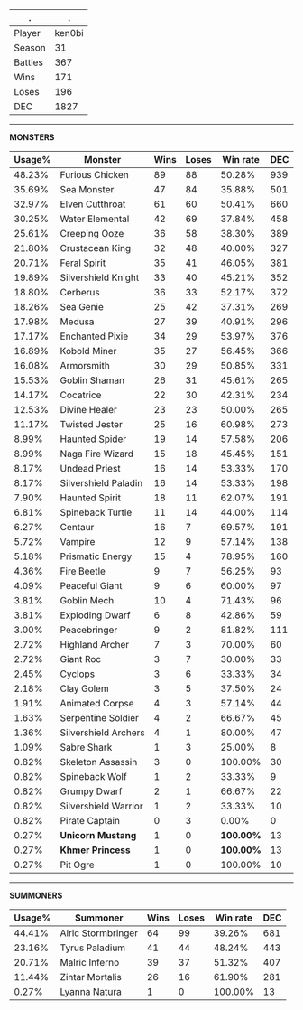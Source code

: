 .|.
|-|-
Player|ken0bi
Season|31
Battles|367
Wins|171
Loses|196
DEC|1827

---
**MONSTERS**

Usage%|Monster|Wins|Loses|Win rate|DEC|
-|-|-|-|-|-|
48.23%|Furious Chicken|89|88|50.28%|939|
35.69%|Sea Monster|47|84|35.88%|501|
32.97%|Elven Cutthroat|61|60|50.41%|660|
30.25%|Water Elemental|42|69|37.84%|458|
25.61%|Creeping Ooze|36|58|38.30%|389|
21.80%|Crustacean King|32|48|40.00%|327|
20.71%|Feral Spirit|35|41|46.05%|381|
19.89%|Silvershield Knight|33|40|45.21%|352|
18.80%|Cerberus|36|33|52.17%|372|
18.26%|Sea Genie|25|42|37.31%|269|
17.98%|Medusa|27|39|40.91%|296|
17.17%|Enchanted Pixie|34|29|53.97%|376|
16.89%|Kobold Miner|35|27|56.45%|366|
16.08%|Armorsmith|30|29|50.85%|331|
15.53%|Goblin Shaman|26|31|45.61%|265|
14.17%|Cocatrice|22|30|42.31%|234|
12.53%|Divine Healer|23|23|50.00%|265|
11.17%|Twisted Jester|25|16|60.98%|273|
8.99%|Haunted Spider|19|14|57.58%|206|
8.99%|Naga Fire Wizard|15|18|45.45%|151|
8.17%|Undead Priest|16|14|53.33%|170|
8.17%|Silvershield Paladin|16|14|53.33%|198|
7.90%|Haunted Spirit|18|11|62.07%|191|
6.81%|Spineback Turtle|11|14|44.00%|114|
6.27%|Centaur|16|7|69.57%|191|
5.72%|Vampire|12|9|57.14%|138|
5.18%|Prismatic Energy|15|4|78.95%|160|
4.36%|Fire Beetle|9|7|56.25%|93|
4.09%|Peaceful Giant|9|6|60.00%|97|
3.81%|Goblin Mech|10|4|71.43%|96|
3.81%|Exploding Dwarf|6|8|42.86%|59|
3.00%|Peacebringer|9|2|81.82%|111|
2.72%|Highland Archer|7|3|70.00%|60|
2.72%|Giant Roc|3|7|30.00%|33|
2.45%|Cyclops|3|6|33.33%|34|
2.18%|Clay Golem|3|5|37.50%|24|
1.91%|Animated Corpse|4|3|57.14%|44|
1.63%|Serpentine Soldier|4|2|66.67%|45|
1.36%|Silvershield Archers|4|1|80.00%|47|
1.09%|Sabre Shark|1|3|25.00%|8|
0.82%|Skeleton Assassin|3|0|100.00%|30|
0.82%|Spineback Wolf|1|2|33.33%|9|
0.82%|Grumpy Dwarf|2|1|66.67%|22|
0.82%|Silvershield Warrior|1|2|33.33%|10|
0.82%|Pirate Captain|0|3|0.00%|0|
0.27%|**Unicorn Mustang**|1|0|**100.00%**|13|
0.27%|**Khmer Princess**|1|0|**100.00%**|13|
0.27%|Pit Ogre|1|0|100.00%|10|

---
**SUMMONERS**

Usage%|Summoner|Wins|Loses|Win rate|DEC|
-|-|-|-|-|-|
44.41%|Alric Stormbringer|64|99|39.26%|681|
23.16%|Tyrus Paladium|41|44|48.24%|443|
20.71%|Malric Inferno|39|37|51.32%|407|
11.44%|Zintar Mortalis|26|16|61.90%|281|
0.27%|Lyanna Natura|1|0|100.00%|13|
